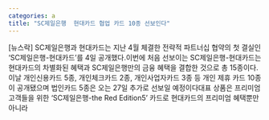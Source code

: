 ```yaml
---
categories: a
title: "SC제일은행  현대카드 협업 카드 10종 선보인다"
---
```

[뉴스락] SC제일은행과 현대카드는 지난 4월 체결한 전략적 파트너십 협약의 첫 결실인 ‘SC제일은행-현대카드’를 4일 공개했다.이번에 처음 선보이는 SC제일은행-현대카드는 현대카드의 차별화된 혜택과 SC제일은행만의 금융 혜택을 결합한 것으로 총 15종이다. 이날 개인신용카드 5종, 개인체크카드 2종, 개인사업자카드 3종 등 개인 제휴 카드 10종이 공개됐으며 법인카드 5종은 오는 27일 추가로 선보일 예정이다대표 상품은 프리미엄 고객들을 위한 ‘SC제일은행-the Red Edition5’ 카드로 현대카드의 프리미엄 혜택뿐만 아니라